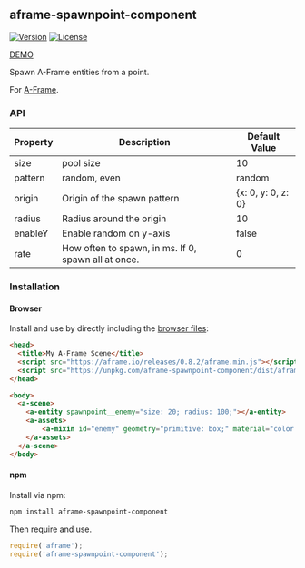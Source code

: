 ## aframe-spawnpoint-component

[![Version](http://img.shields.io/npm/v/aframe-spawnpoint-component.svg?style=flat-square)](https://npmjs.org/package/aframe-spawnpoint-component)
[![License](http://img.shields.io/npm/l/aframe-spawnpoint-component.svg?style=flat-square)](https://npmjs.org/package/aframe-spawnpoint-component)

[DEMO](https://banada.github.io/aframe-spawnpoint-component/)

Spawn A-Frame entities from a point.

For [A-Frame](https://aframe.io).

### API

| Property | Description | Default Value |
| -------- | ----------- | ------------- |
| size     | pool size | 10 |
| pattern  | random, even | random |
| origin   | Origin of the spawn pattern | {x: 0, y: 0, z: 0} |
| radius   | Radius around the origin | 10 |
| enableY  | Enable random on y-axis | false |
| rate     | How often to spawn, in ms. If 0, spawn all at once. | 0 |

### Installation

#### Browser

Install and use by directly including the [browser files](dist):

```html
<head>
  <title>My A-Frame Scene</title>
  <script src="https://aframe.io/releases/0.8.2/aframe.min.js"></script>
  <script src="https://unpkg.com/aframe-spawnpoint-component/dist/aframe-spawnpoint-component.min.js"></script>
</head>

<body>
  <a-scene>
    <a-entity spawnpoint__enemy="size: 20; radius: 100;"></a-entity>
    <a-assets>
        <a-mixin id="enemy" geometry="primitive: box;" material="color: red;"></a-mixin>
    </a-assets>
  </a-scene>
</body>
```

#### npm

Install via npm:

```bash
npm install aframe-spawnpoint-component
```

Then require and use.

```js
require('aframe');
require('aframe-spawnpoint-component');
```
